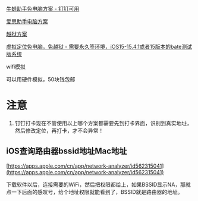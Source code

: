[牛蛙助手免电脑方案 - 钉钉可用](%E8%8B%B9%E6%9E%9CiOS%E8%99%9A%E6%8B%9F%E5%AE%9A%E4%BD%8D%E6%96%B9%E6%A1%88+2b30eff0-60d7-4b55-9a66-1e3b11fc6340/%E7%89%9B%E8%9B%99%E5%8A%A9%E6%89%8B%E5%85%8D%E7%94%B5%E8%84%91%E6%96%B9%E6%A1%88+-+%E9%92%89%E9%92%89%E5%8F%AF%E7%94%A8%200c7bf29d-e04d-416c-86d4-35b50fb3c61f.md)

[爱思助手电脑方案](%E8%8B%B9%E6%9E%9CiOS%E8%99%9A%E6%8B%9F%E5%AE%9A%E4%BD%8D%E6%96%B9%E6%A1%88+2b30eff0-60d7-4b55-9a66-1e3b11fc6340/%E7%88%B1%E6%80%9D%E5%8A%A9%E6%89%8B%E7%94%B5%E8%84%91%E6%96%B9%E6%A1%88%20d8ba9c68-2448-4ac4-89f4-990bbd48009a.md)

[越狱方案](%E8%8B%B9%E6%9E%9CiOS%E8%99%9A%E6%8B%9F%E5%AE%9A%E4%BD%8D%E6%96%B9%E6%A1%88+2b30eff0-60d7-4b55-9a66-1e3b11fc6340/%E8%B6%8A%E7%8B%B1%E6%96%B9%E6%A1%88%20f18e8b7e-35b7-4305-a313-d732b033f9f6.md)

[虚拟定位免电脑，免越狱 - 需要永久签环境，iOS15-15.4.1或者15版本的bate测试版系统](%E8%8B%B9%E6%9E%9CiOS%E8%99%9A%E6%8B%9F%E5%AE%9A%E4%BD%8D%E6%96%B9%E6%A1%88+2b30eff0-60d7-4b55-9a66-1e3b11fc6340/%E8%99%9A%E6%8B%9F%E5%AE%9A%E4%BD%8D%E5%85%8D%E7%94%B5%E8%84%91%EF%BC%8C%E5%85%8D%E8%B6%8A%E7%8B%B1+-+%E9%9C%80%E8%A6%81%E6%B0%B8%E4%B9%85%E7%AD%BE%E7%8E%AF%E5%A2%83%EF%BC%8CiOS15-15.4.1%E6%88%96%E8%80%8515%E7%89%88%E6%9C%AC%E7%9A%84bate%E6%B5%8B%E8%AF%95%E7%89%88%E7%B3%BB%E7%BB%9F%20740962de-ab32-44fb-baee-30d52879f09a.md)

wifi模拟

  可以用硬件模拟，50块钱包邮

# 注意

1. 钉钉打卡现在不管使用以上哪个方案都需要先到打卡界面，识别到真实地址，然后修改定位，再打卡，才不会异常！

## iOS查询路由器bssid地址Mac地址

[https://apps.apple.com/cn/app/network-analyzer/id562315041](https://apps.apple.com/cn/app/network-analyzer/id562315041)

下载软件以后，连接需要的WiFi，然后把权限都给上，如果BSSID显示NA，那就点一下后面的感叹号，给个地址权限就能看到了，BSSID就是路由器的地址。



